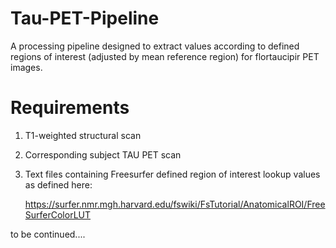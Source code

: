# Tau-PET-Pipeline
A processing pipeline designed to extract values according to defined regions of interest (adjusted by mean reference region) for flortaucipir PET images. 


# Requirements
1. T1-weighted structural scan
2. Corresponding subject TAU PET scan
3. Text files containing Freesurfer defined region of interest lookup values as defined here:

   https://surfer.nmr.mgh.harvard.edu/fswiki/FsTutorial/AnatomicalROI/FreeSurferColorLUT
   
to be continued....

